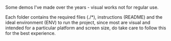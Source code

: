Some demos I've made over the years - visual works not for regular use.

Each folder contains the required files (./*), instructions (README) and the ideal environment (ENV) to run the project, since most are visual and intended for a particular platform and screen size, do take care to follow this for the best experience.
